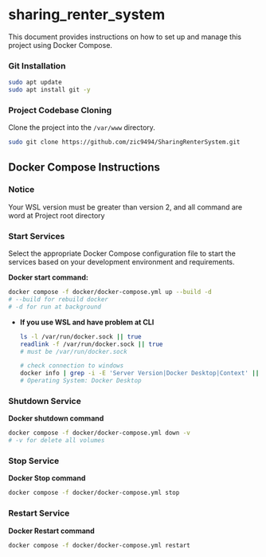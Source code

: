 # sharing_renter_system

This document provides instructions on how to set up and manage this project using Docker Compose.

### Git Installation

```bash
sudo apt update
sudo apt install git -y
```

### Project Codebase Cloning

Clone the project into the `/var/www` directory.

```bash
sudo git clone https://github.com/zic9494/SharingRenterSystem.git
```

## Docker Compose Instructions

### Notice

Your WSL version must be greater than version 2, and all command are word at Project root directory

### Start Services

Select the appropriate Docker Compose configuration file to start the services based on your development environment and requirements.

**Docker start command:**
```bash
docker compose -f docker/docker-compose.yml up --build -d
# --build for rebuild docker
# -d for run at background
```

*   **If you use WSL and have problem at CLI**
    ```bash
    ls -l /var/run/docker.sock || true
    readlink -f /var/run/docker.sock || true
    # must be /var/run/docker.sock

    # check connection to windows
    docker info | grep -i -E 'Server Version|Docker Desktop|Context' || echo "no server"
    # Operating System: Docker Desktop
    ```

### Shutdown Service

**Docker shutdown command**
```bash
docker compose -f docker/docker-compose.yml down -v
# -v for delete all volumes
```

### Stop Service
**Docker Stop command**
```bash
docker compose -f docker/docker-compose.yml stop
```

### Restart Service
**Docker Restart command**
```bash
docker compose -f docker/docker-compose.yml restart
```
